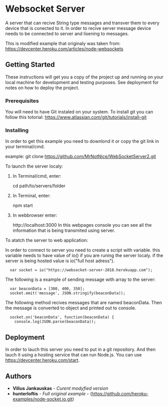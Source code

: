 # Websocket Server

A server that can recive String type messages and transver them to every device that is conected to it. In order to recive server message device needs to be connected to server and lisening to messages. 

This is modified example that originaly was taken from: https://devcenter.heroku.com/articles/node-websockets

## Getting Started

These instructions will get you a copy of the project up and running on your local machine for development and testing purposes. See deployment for notes on how to deploy the project.

### Prerequisites

You will need to have Git instaled on your system. 
To install git you can follow this totorial: https://www.atlassian.com/git/tutorials/install-git


### Installing

In order to get this example you need to downlond it or copy the git link in your terminal/cmd.

example: git clone https://github.com/MrNotNice/WebSocketServer2.git

To launch the server localy:
  1. In Terminal/cmd, enter:
  
      cd path/to/servers/folder
    
  2. In Terminal, enter:
  
      npm start
    
  3. In webbrowser enter:
  
      http://localhost:3000
      In this webpages console you can see all the information that is being transmited using server.
     
To atatch the server to web application:

  In order to connect to server you need to create a script with variable.
  this variable needs to have value of io() if you are runing the server localy.
  if the server is being hosted value is io("full host adress").
  
      var socket = io("https://websocket-server-2018.herokuapp.com");

   The following is a example of sending message with array to the server:
   
      var beaconData = [300, 400, 350];
      socket.emit('message', JSON.stringify(beaconData));
      

   The following method recives messages that are named beaconData.
   Then the message is converted to object and printed out to console.
   
      socket.on('beaconData', function(beaconData) {
        console.log(JSON.parse(beaconData));


## Deployment

In order to lauch this server you need to put in a git repository. And then lauch it using a hosting service that can run Node.js.
You can use https://devcenter.heroku.com/start.


## Authors

* **Vilius Jankauskas** - *Curent modyfied version*
* **hunterloftis** - *Full original example* - (https://github.com/heroku-examples/node-socket.io.git)




